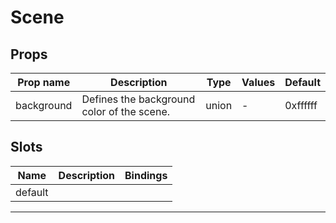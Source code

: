 # Scene

## Props

| Prop name  | Description                                | Type  | Values | Default  |
| ---------- | ------------------------------------------ | ----- | ------ | -------- |
| background | Defines the background color of the scene. | union | -      | 0xffffff |

## Slots

| Name    | Description | Bindings |
| ------- | ----------- | -------- |
| default |             |          |

---
